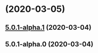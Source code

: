 # [](https://github.com/manniwatch/trapeze/compare/v5.0.1-alpha.1...v) (2020-03-05)



## [5.0.1-alpha.1](https://github.com/manniwatch/trapeze/compare/v5.0.1-alpha.0...v5.0.1-alpha.1) (2020-03-04)



## 5.0.1-alpha.0 (2020-03-04)



